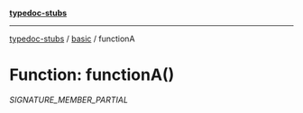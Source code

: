 [**typedoc-stubs**](../../index.md)

***

[typedoc-stubs](../../modules.md) / [basic](../index.md) / functionA

# Function: functionA()

_SIGNATURE_MEMBER_PARTIAL_
